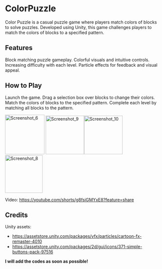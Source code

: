 # ColorPuzzle

Color Puzzle is a casual puzzle game where players match colors of blocks to solve puzzles. Developed using Unity, this game challenges players to match the colors of blocks to a specified pattern.

## Features

Block matching puzzle gameplay.
Colorful visuals and intuitive controls.
Increasing difficulty with each level.
Particle effects for feedback and visual appeal.

## How to Play

Launch the game.
Drag a selection box over blocks to change their colors.
Match the colors of blocks to the specified pattern.
Complete each level by matching all blocks to the pattern.

<img width="129" alt="Screenshot_6" src="https://github.com/melisboyaci/ColorPuzzle/assets/139956767/46f6c1b5-9da4-4d6d-94a0-08f287585c1e">
<img width="126" alt="Screenshot_9" src="https://github.com/melisboyaci/ColorPuzzle/assets/139956767/0d7399d8-8666-4a21-9e01-4f1f545323f9"><img width="126" alt="Screenshot_10" src="https://github.com/melisboyaci/ColorPuzzle/assets/139956767/155c7e3c-a1b3-4095-9f20-e5e56e9de81c">
<img width="123" alt="Screenshot_8" src="https://github.com/melisboyaci/ColorPuzzle/assets/139956767/28d3dbae-add6-4a6a-89e0-e7658f2332ae">

Video: https://youtube.com/shorts/g8fsiGMYxE8?feature=share


## Credits

Unity assets: 
- https://assetstore.unity.com/packages/vfx/particles/cartoon-fx-remaster-4010
- https://assetstore.unity.com/packages/2d/gui/icons/371-simple-buttons-pack-97516

**I will add the codes as soon as possible!**
